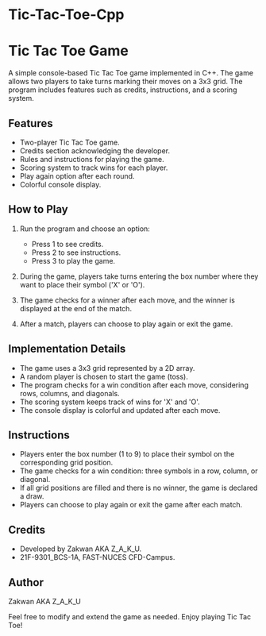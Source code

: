 # Tic-Tac-Toe-Cpp

# Tic Tac Toe Game

A simple console-based Tic Tac Toe game implemented in C++. The game allows two players to take turns marking their moves on a 3x3 grid. The program includes features such as credits, instructions, and a scoring system.

## Features

- Two-player Tic Tac Toe game.
- Credits section acknowledging the developer.
- Rules and instructions for playing the game.
- Scoring system to track wins for each player.
- Play again option after each round.
- Colorful console display.

## How to Play

1. Run the program and choose an option:
   - Press 1 to see credits.
   - Press 2 to see instructions.
   - Press 3 to play the game.

2. During the game, players take turns entering the box number where they want to place their symbol ('X' or 'O').

3. The game checks for a winner after each move, and the winner is displayed at the end of the match.

4. After a match, players can choose to play again or exit the game.

## Implementation Details

- The game uses a 3x3 grid represented by a 2D array.
- A random player is chosen to start the game (toss).
- The program checks for a win condition after each move, considering rows, columns, and diagonals.
- The scoring system keeps track of wins for 'X' and 'O'.
- The console display is colorful and updated after each move.

## Instructions

- Players enter the box number (1 to 9) to place their symbol on the corresponding grid position.
- The game checks for a win condition: three symbols in a row, column, or diagonal.
- If all grid positions are filled and there is no winner, the game is declared a draw.
- Players can choose to play again or exit the game after each match.

## Credits

- Developed by Zakwan AKA Z_A_K_U.
- 21F-9301_BCS-1A, FAST-NUCES CFD-Campus.

## Author

Zakwan AKA Z_A_K_U

Feel free to modify and extend the game as needed. Enjoy playing Tic Tac Toe!
